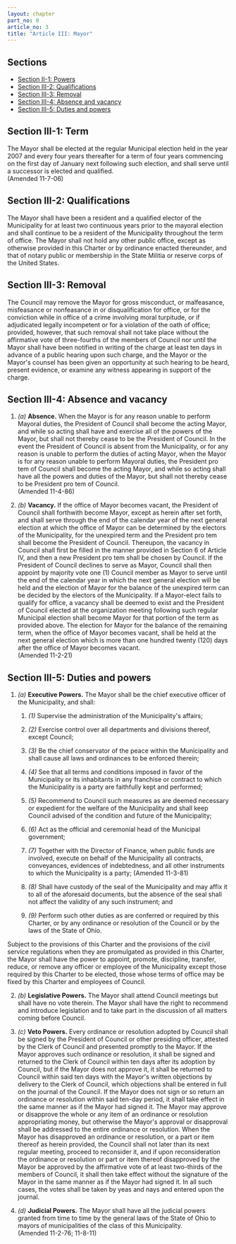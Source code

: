 ```yaml
---
layout: chapter
part_no: 0
article_no: 3
title: "Article III: Mayor"
---
```


## Sections

* [Section II-1: Powers](#section-iii-1-term)
* [Section III-2: Qualifications](#section-iii-2-qualifications)
* [Section III-3: Removal](#section-iii-3-removal)
* [Section III-4: Absence and vacancy](#section-iii-4-absence-and-vacancy)
* [Section III-5: Duties and powers](#section-iii-5-duties-and-powers)

## Section III-1: Term

The Mayor shall be elected at the regular Municipal election held in the year
2007 and every four years thereafter for a term of four years commencing on the
first day of January next following such election, and shall serve until a
successor is elected and qualified.\
(Amended 11-7-06)

## Section III-2: Qualifications

The Mayor shall have been a resident and a qualified elector of the Municipality
for at least two continuous years prior to the mayoral election and shall
continue to be a resident of the Municipality throughout the term of office. The
Mayor shall not hold any other public office, except as otherwise provided in
this Charter or by ordinance enacted thereunder, and that of notary public or
membership in the State Militia or reserve corps of the United States.

## Section III-3: Removal

The Council may remove the Mayor for gross misconduct, or malfeasance,
misfeasance or nonfeasance in or disqualification for office, or for the
conviction while in office of a crime involving moral turpitude, or if
adjudicated legally incompetent or for a violation of the oath of office;
provided, however, that such removal shall not take place without the
affirmative vote of three-fourths of the members of Council nor until the Mayor
shall have been notified in writing of the charge at least ten days in advance
of a public hearing upon such charge, and the Mayor or the Mayor's counsel has
been given an opportunity at such hearing to be heard, present evidence, or
examine any witness appearing in support of the charge.

## Section III-4: Absence and vacancy

1. _(a)_ **Absence.** When the Mayor is for any reason unable to perform Mayoral
duties, the President of Council shall become the acting Mayor, and while so
acting shall have and exercise all of the powers of the Mayor, but shall not
thereby cease to be the President of Council. In the event the President of
Council is absent from the Municipality, or for any reason is unable to perform
the duties of acting Mayor, when the Mayor is for any reason unable to perform
Mayoral duties, the President pro tem of Council shall become the acting Mayor,
and while so acting shall have all the powers and duties of the Mayor, but shall
not thereby cease to be President pro tem of Council.\
(Amended 11-4-86)

2. _(b)_ **Vacancy.** If the office of Mayor becomes vacant, the President of
Council shall forthwith become Mayor, except as herein after set forth, and
shall serve through the end of the calendar year of the next general election at
which the office of Mayor can be determined by the electors of the Municipality,
for the unexpired term and the President pro tem shall become the President of
Council. Thereupon, the vacancy in Council shall first be filled in the manner
provided in Section 6 of Article IV, and then a new President pro tem shall be
chosen by Council. If the President of Council declines to serve as Mayor,
Council shall then appoint by majority vote one (1) Council member as Mayor to
serve until the end of the calendar year in which the next general election will
be held and the election of Mayor for the balance of the unexpired term can be
decided by the electors of the Municipality. If a Mayor-elect fails to qualify
for office, a vacancy shall be deemed to exist and the President of Council
elected at the organization meeting following such regular Municipal election
shall become Mayor for that portion of the term as provided above. The election
for Mayor for the balance of the remaining term, when the office of Mayor
becomes vacant, shall be held at the next general election which is more than
one hundred twenty (120) days after the office of Mayor becomes vacant.\
(Amended 11-2-21)

## Section III-5: Duties and powers

1. _(a)_ **Executive Powers.** The Mayor shall be the chief executive officer of
the Municipality, and shall:

    1. _(1)_ Supervise the administration of the Municipality's affairs;

    2. _(2)_ Exercise control over all departments and divisions thereof, except
    Council;

    3. _(3)_ Be the chief conservator of the peace within the Municipality and
    shall cause all laws and ordinances to be enforced therein;

    4. _(4)_ See that all terms and conditions imposed in favor of the
    Municipality or its inhabitants in any franchise or contract to which the
    Municipality is a party are faithfully kept and performed;

    5. _(5)_ Recommend to Council such measures as are deemed necessary or
    expedient for the welfare of the Municipality and shall keep Council advised
    of the condition and future of the Municipality;

    6. _(6)_ Act as the official and ceremonial head of the Municipal
    government;

    7. _(7)_ Together with the Director of Finance, when public funds are
    involved, execute on behalf of the Municipality all contracts, conveyances,
    evidences of indebtedness, and all other instruments to which the
    Municipality is a party; (Amended 11-3-81)

    8. _(8)_ Shall have custody of the seal of the Municipality and may affix it
    to all of the aforesaid documents, but the absence of the seal shall not
    affect the validity of any such instrument; and

    9. _(9)_ Perform such other duties as are conferred or required by this
    Charter, or by any ordinance or resolution of the Council or by the laws of
    the State of Ohio.

Subject to the provisions of this Charter and the provisions of the civil
service regulations when they are promulgated as provided in this Charter,
the Mayor shall have the power to appoint, promote, discipline, transfer,
reduce, or remove any officer or employee of the Municipality except those
required by this Charter to be elected, those whose terms of office may be
fixed by this Charter and employees of Council.

2. _(b)_ **Legislative Powers.** The Mayor shall attend Council meetings but
shall have no vote therein. The Mayor shall have the right to recommend and
introduce legislation and to take part in the discussion of all matters coming
before Council.

3. _(c)_ **Veto Powers.** Every ordinance or resolution adopted by Council shall
be signed by the President of Council or other presiding officer, attested by
the Clerk of Council and presented promptly to the Mayor. If the Mayor approves
such ordinance or resolution, it shall be signed and returned to the Clerk of
Council within ten days after its adoption by Council, but if the Mayor does not
approve it, it shall be returned to Council within said ten days with the
Mayor's written objections by delivery to the Clerk of Council, which objections
shall be entered in full on the journal of the Council. If the Mayor does not
sign or so return an ordinance or resolution within said ten-day period, it
shall take effect in the same manner as if the Mayor had signed it. The Mayor
may approve or disapprove the whole or any item of an ordinance or resolution
appropriating money, but otherwise the Mayor's approval or disapproval shall be
addressed to the entire ordinance or resolution. When the Mayor has disapproved
an ordinance or resolution, or a part or item thereof as herein provided, the
Council shall not later than its next regular meeting, proceed to reconsider it,
and if upon reconsideration the ordinance or resolution or part or item thereof
disapproved by the Mayor be approved by the affirmative vote of at least
two-thirds of the members of Council, it shall then take effect without the
signature of the Mayor in the same manner as if the Mayor had signed it. In all
such cases, the votes shall be taken by yeas and nays and entered upon the
journal.

4. _(d)_ **Judicial Powers.** The Mayor shall have all the judicial powers
granted from time to time by the general laws of the State of Ohio to mayors of
municipalities of the class of this Municipality.\
(Amended 11-2-76; 11-8-11)
